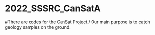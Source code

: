 # 2022_SSSRC_CanSatA
#There are codes for the CanSat Project./
Our main purpose is to catch geology samples on the ground.
